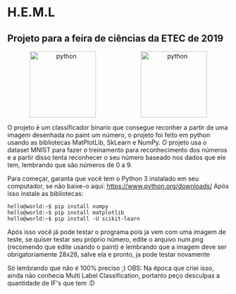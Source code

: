 # H.E.M.L
## Projeto para a feira de ciências da ETEC de 2019

<p align="center" style="display: flex; align-items: center; justify-content: space-around">
  <img src="https://pluspng.com/img-png/python-logo-png-speeding-up-python-and-numpy-c-ing-the-way-360.png" alt="python" width="150">
  <img src="https://avatars3.githubusercontent.com/u/17349883?s=400&v=4" alt="python" width="150">
</p>

O projeto é um classificador binario que consegue reconher a partir de uma imagem desenhada no paint um número, o projeto foi feito em python
usando as bibliotecas MatPlotLib, SkLearn e NumPy.
O projeto usa o dataset MNIST para fazer o treinamento para reconhecimento dos números e a partir disso tenta reconhecer o seu número baseado nos
dados que ele tem, lembrando que são números de 0 a 9.

Para começar, garanta que você tem o Python 3 instalado em seu computador, se não baixe-o aqui: https://www.python.org/downloads/
Após isso instale as bibliotecas:

```console
hello@world:~$ pip install numpy
hello@world:~$ pip install matplotlib
hello@world:~$ pip install -U scikit-learn
```

Após isso você já pode testar o programa pois ja vem com uma imagem de teste, se quiser testar seu próprio número, edite o arquivo num.png 
(recomendo que edite usando o paint) e lembrando que a imagem deve ser obrigatoriamente 28x28, salve ela e pronto, ja pode testar novamente

Só lembrando que não é 100% preciso ;)
OBS: Na época que criei isso, ainda não conhecia Multi Label Classification, portanto peço desculpas a quantidade de IF's que tem :D
